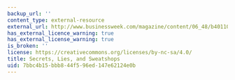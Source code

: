 ```yaml
---
backup_url: ''
content_type: external-resource
external_url: http://www.businessweek.com/magazine/content/06_48/b4011001.htm
has_external_licence_warning: true
has_external_license_warning: true
is_broken: ''
license: https://creativecommons.org/licenses/by-nc-sa/4.0/
title: Secrets, Lies, and Sweatshops
uid: 7bbc4b15-bbb8-44f5-96ed-147e62124e0b
---
```

